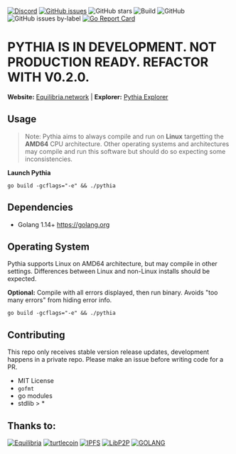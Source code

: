 [![Discord](https://img.shields.io/discord/388915017187328002?label=Join%20Discord)](https://discord.gg/pDyfUTs) [![GitHub issues](https://img.shields.io/github/issues/equilibria/pythia?label=Issues)](https://github.com/equilibria/pythia/issues) ![GitHub stars](https://img.shields.io/github/stars/equilibria/pythia?label=Github%20Stars) ![Build](https://github.com/equilibria/pythia/workflows/Build/badge.svg) ![GitHub](https://img.shields.io/github/license/karai/go-karai) ![GitHub issues by-label](https://img.shields.io/github/issues/karai/go-karai/Todo) [![Go Report Card](https://goreportcard.com/badge/github.com/karai/go-karai)](https://goreportcard.com/report/github.com/karai/go-karai)

# PYTHIA IS IN DEVELOPMENT. NOT PRODUCTION READY. REFACTOR WITH V0.2.0.

**Website:** [Equilibria.network](https://equilibria.network) | **Explorer:** [Pythia Explorer](https://pythia.explorer.network)

## Usage

> Note: Pythia aims to always compile and run on **Linux** targetting the **AMD64** CPU architecture. Other operating systems and architectures may compile and run this software but should do so expecting some inconsistencies.

**Launch Pythia**

```
go build -gcflags="-e" && ./pythia
```

## Dependencies

-   Golang 1.14+ https://golang.org

## Operating System

Pythia supports Linux on AMD64 architecture, but may compile in other settings. Differences between Linux and non-Linux installs should be expected.

**Optional:** Compile with all errors displayed, then run binary. Avoids "too many errors" from hiding error info.

`go build -gcflags="-e" && ./pythia`

## Contributing

This repo only receives stable version release updates, development happens in a private repo. Please make an issue before writing code for a PR.

-   MIT License
-   `gofmt`
-   go modules
-   stdlib > \*

## Thanks to:
[![Equilibria](https://drive.google.com/file/d/1aqQGDQ14Z7HpXjRSKketIYuCmry6jr2_/view?usp=sharing)](https://equilibria.network)
[![turtlecoin](https://user-images.githubusercontent.com/34389545/80266529-fb0b6880-8661-11ea-9a75-4cb066834775.png)](https://turtlecoin.lol)
[![IPFS](https://user-images.githubusercontent.com/34389545/80266356-0c07aa00-8661-11ea-8308-84639318213a.png)](https://ipfs.io)
[![LibP2P](https://user-images.githubusercontent.com/34389545/80266502-e4651180-8661-11ea-8367-54bf59e26470.png)](https://libp2p.io)
[![GOLANG](https://user-images.githubusercontent.com/34389545/80266422-6b65ba00-8661-11ea-836a-d1904ec15b94.png)](https://golang.org)
